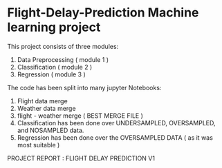 # Flight-Delay-Prediction Machine learning project

This project consists of three modules:

1. Data Preprocessing ( module 1 )
2. Classification ( module 2 )
3. Regression ( module 3 )

The code has been split into many jupyter Notebooks:

1. Flight data merge
2. Weather data merge
3. flight - weather merge ( BEST MERGE FILE ) 
4. Classification has been done over UNDERSAMPLED, OVERSAMPLED, and NOSAMPLED data. 
5. Regression has been done over the OVERSAMPLED DATA ( as it was most suitable ) 

PROJECT REPORT : FLIGHT DELAY PREDICTION V1
